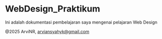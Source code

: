 # WebDesign_Praktikum
Ini adalah dokumentasi pembelajaran saya mengenai pelajaran Web Design

@2025 ArviNR, arviansyahyk@gmail.com
